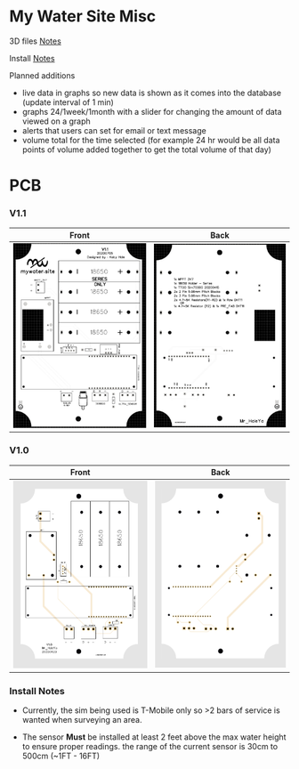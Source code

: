 # My Water Site Misc

3D files [Notes](3D_models/README.md)

Install [Notes](#Install-Notes)

Planned additions
- live data in graphs so new data is shown as it comes into the database (update interval of 1 min)
- graphs 24/1week/1month with a slider for changing the amount of data viewed on a graph
- alerts that users can set for email or text message 
- volume total for the time selected (for example 24 hr would be all data points of volume added together to get the total volume of that day)

# PCB

### V1.1

Front             |  Back
:-------------------------:|:-------------------------:
![](PCB/V1.1/front.png)  |  ![](PCB/V1.1/back.png)

### V1.0

Front             |  Back
:-------------------------:|:-------------------------:
![](PCB/V1.0/front.png)  |  ![](PCB/V1.0/back.png)


### Install Notes

- Currently, the sim being used is T-Mobile only so >2 bars of service is wanted when surveying an area.

- The sensor __Must__ be installed at least 2 feet above the max water height to ensure proper readings. the range of the current sensor is 30cm to 500cm (~1FT - 16FT)
